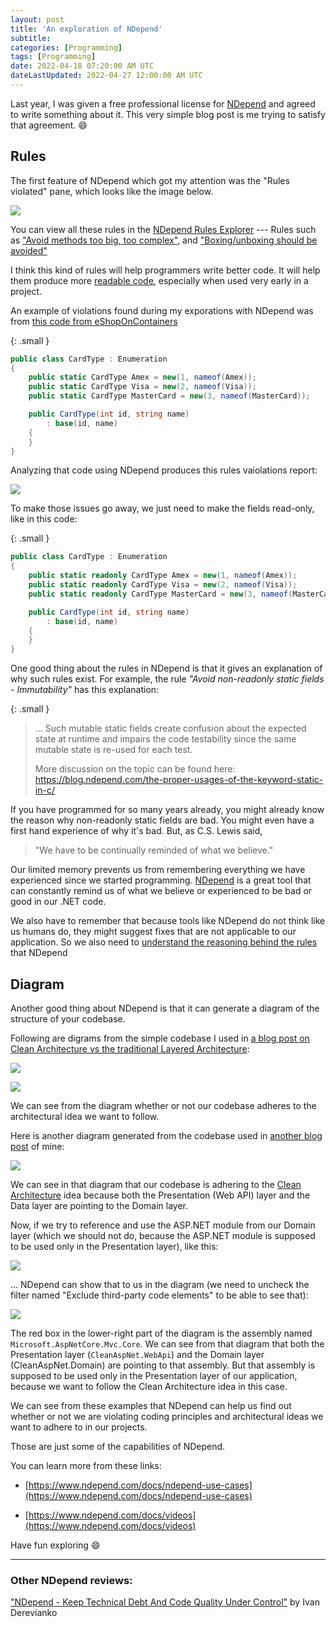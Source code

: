 ```yaml
---
layout: post
title: 'An exploration of NDepend'
subtitle: 
categories: [Programming]
tags: [Programming]
date: 2022-04-18 07:20:00 AM UTC
dateLastUpdated: 2022-04-27 12:00:00 AM UTC
---
```


<!-- May 24, 2021  Philippine Time - started -->
<!-- April 18, 2022 3:20 PM Philippine Time - finished-->
<!-- Updated April 27, 2022 08:00:00 AM Philippine Time - more explanation -->

Last year, I was given a free professional license for [NDepend](https://www.ndepend.com/) and agreed to write something about it. This very simple blog post is me trying to satisfy that agreement. :smile:

## Rules

The first feature of NDepend which got my attention was the "Rules violated" pane, which looks like the image below.

![](/images/2021/2021-11-07-ndepend-all-issues-pane.png)

You can view all these rules in the [NDepend Rules Explorer](https://www.ndepend.com/default-rules/NDepend-Rules-Explorer.html) --- Rules such as ["Avoid methods too big, too complex"](https://www.ndepend.com/default-rules/NDepend-Rules-Explorer.html?ruleid=ND1003#!), and ["Boxing/unboxing should be avoided"](https://www.ndepend.com/default-rules/NDepend-Rules-Explorer.html?ruleid=ND1314#!)

I think this kind of rules will help programmers write better code. It will help them produce more [readable code](2021/09/01/guidelines-and-resources-on-writing-clean-code), especially when used very early in a project.

An example of violations found during my exporations with NDepend was from [this code from eShopOnContainers](https://docs.microsoft.com/en-us/dotnet/architecture/microservices/microservice-ddd-cqrs-patterns/enumeration-classes-over-enum-types)

{: .small }
``` csharp
public class CardType : Enumeration
{
    public static CardType Amex = new(1, nameof(Amex));
    public static CardType Visa = new(2, nameof(Visa));
    public static CardType MasterCard = new(3, nameof(MasterCard));

    public CardType(int id, string name)
        : base(id, name)
    {
    }
}
```

Analyzing that code using NDepend produces this rules vaiolations report:

![](/images/2021/2021-11-07-ndepend-violation-CardType-Enumeration.png)

<!-- 
Fields should not be declared as private
Avoid non-readonly static fields
Avoid static fields with a mutable field type
 -->
 

To make those issues go away, we just need to make the fields read-only, like in this code:

{: .small }
``` csharp
public class CardType : Enumeration
{
    public static readonly CardType Amex = new(1, nameof(Amex));
    public static readonly CardType Visa = new(2, nameof(Visa));
    public static readonly CardType MasterCard = new(3, nameof(MasterCard));

    public CardType(int id, string name)
        : base(id, name)
    {
    }
}
```

One good thing about the rules in NDepend is that it gives an explanation of why such rules exist. For example, the rule _"Avoid non-readonly static fields - Immutability"_ has this explanation:

{: .small }
> ... Such mutable static fields create confusion about the expected state at runtime and impairs the code testability since the same mutable state is re-used for each test.
> 
> More discussion on the topic can be found here: https://blog.ndepend.com/the-proper-usages-of-the-keyword-static-in-c/

If you have programmed for so many years already, you might already know the reason why non-readonly static fields are bad. You might even have a first hand experience of why it's bad. But, as C.S. Lewis said, 

> "We have to be continually reminded of what we believe."

Our limited memory prevents us from remembering everything we have experienced since we started programming. [NDepend](https://www.ndepend.com/) is a great tool that can constantly remind us of what we believe or experienced to be bad or good in our .NET code.

We also have to remember that because tools like NDepend do not think like us humans do, they might suggest fixes that are not applicable to our application. So we also need to [understand the reasoning behind the rules](http://www.softwareonthebrain.com/2022/01/the-misunderstood-single-responsibility.html) that NDepend  

<!-- 
I do not know what the other implications of those changes are.

Also, you might not be able to do those changes in your project. But that is okay. We have to remember that because these tools do not think like us humans do, they sometimes produce false warnings --- warnings or suggested fixes that do not apply in a specific situation in our project --- and we have to learn to be wise when to heed the tool's advice and when not to. Because you know, robots cannot fix all of our problems for us :). They will be a big help to us. For example, with their help, we can have lots of food without spending most of our time producing food. But they cannot fix everything. But that is actually good for us, because that could eliminate our [fear of being ruled by them](https://www.youtube.com/watch?v=z0HsPBKfhoI&ab_channel=TED). That will give us the comfort that they are not going to rule the world anytime soon (even, they are not going to rule the world anytime forever?! Yaeey!)
 -->



## Diagram

Another good thing about NDepend is that it can generate a diagram of the structure of your codebase.

Following are digrams from the simple codebase I used in [a blog post on Clean Architecture vs the traditional Layered Architecture](/2021/09/12/hello-world-layered-vs-clean-architecture/):

![](/images/2021/2021-11-07-ndepend-clean-architecture-dependency-graph.png)

![](/images/2021/2021-11-07-ndepend-layered-architecture-dependency-graph.png)

We can see from the diagram whether or not our codebase adheres to the architectural idea we want to follow.


Here is another diagram generated from the codebase used in [another blog post](/2021/05/30/clean-architecture-of-uncle-bob-martin-in-aspnet-mvc-web-api/) of mine:

![](/images/2021/2021-11-07-ndepend-clean-aspnet-dependency-graph.png)

We can see in that diagram that our codebase is adhering to the [Clean Architecture](http://blog.cleancoder.com/uncle-bob/2016/01/04/ALittleArchitecture.html) idea because both the Presentation (Web API) layer and the Data layer are pointing to the Domain layer.

Now, if we try to reference and use the ASP.NET module from our Domain layer (which we should not do, because the ASP.NET module is supposed to be used only in the Presentation layer), like this: 

![](/images/2021/2021-11-07-ndepend-referencing-aspnet-core-in-domain-layer.png)

... NDepend can show that to us in the diagram (we need to uncheck the filter named "Exclude third-party code elements" to be able to see that):

![](/images/2021/2021-11-07-ndepend-graph-of-referencing-aspnet-core-in-domain-layer.svg)

The red box in the lower-right part of the diagram is the assembly named `Microsoft.AspNetCore.Mvc.Core`. We can see from that diagram that both the Presentation layer (`CleanAspNet.WebApi`) and the Domain layer (CleanAspNet.Domain) are pointing to that assembly. But that assembly is supposed to be used only in the Presentation layer of our application, because we want to follow the Clean Architecture idea in this case.

We can see from these examples that NDepend can help us find out whether or not we are violating coding principles and architectural ideas we want to adhere to in our projects.


Those are just some of the capabilities of NDepend.

You can learn more from these links:

- [https://www.ndepend.com/docs/ndepend-use-cases](https://www.ndepend.com/docs/ndepend-use-cases)

- [https://www.ndepend.com/docs/videos](https://www.ndepend.com/docs/videos)


Have fun exploring :smile:



-----

### Other NDepend reviews:

["NDepend - Keep Technical Debt And Code Quality Under Control"](https://ivanderevianko.com/2020/01/ndepend-keep-technical-debt-and-code-quality-under-control) by Ivan Derevianko


